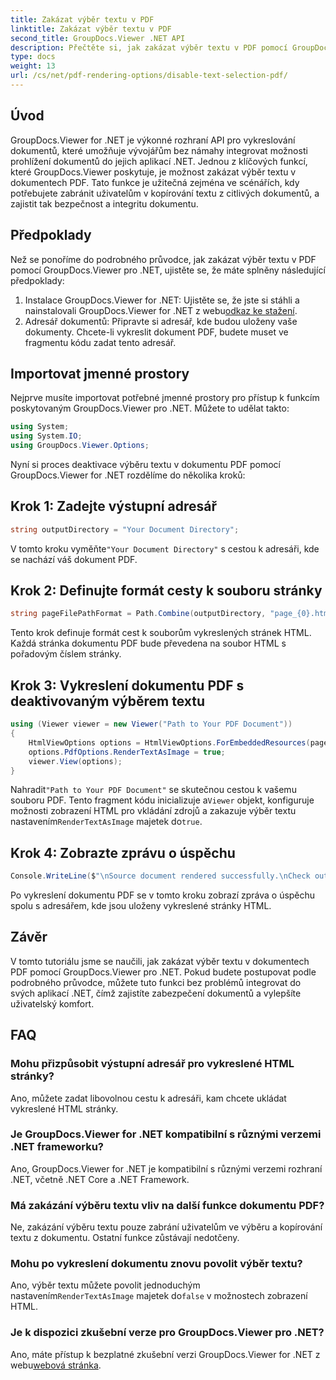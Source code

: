 ```yaml
---
title: Zakázat výběr textu v PDF
linktitle: Zakázat výběr textu v PDF
second_title: GroupDocs.Viewer .NET API
description: Přečtěte si, jak zakázat výběr textu v PDF pomocí GroupDocs.Viewer pro .NET. Postupujte podle našeho podrobného průvodce pro bezproblémovou integraci.
type: docs
weight: 13
url: /cs/net/pdf-rendering-options/disable-text-selection-pdf/
---
```

## Úvod
GroupDocs.Viewer for .NET je výkonné rozhraní API pro vykreslování dokumentů, které umožňuje vývojářům bez námahy integrovat možnosti prohlížení dokumentů do jejich aplikací .NET. Jednou z klíčových funkcí, které GroupDocs.Viewer poskytuje, je možnost zakázat výběr textu v dokumentech PDF. Tato funkce je užitečná zejména ve scénářích, kdy potřebujete zabránit uživatelům v kopírování textu z citlivých dokumentů, a zajistit tak bezpečnost a integritu dokumentu.
## Předpoklady
Než se ponoříme do podrobného průvodce, jak zakázat výběr textu v PDF pomocí GroupDocs.Viewer pro .NET, ujistěte se, že máte splněny následující předpoklady:
1.  Instalace GroupDocs.Viewer for .NET: Ujistěte se, že jste si stáhli a nainstalovali GroupDocs.Viewer for .NET z webu[odkaz ke stažení](https://releases.groupdocs.com/viewer/net/).
2. Adresář dokumentů: Připravte si adresář, kde budou uloženy vaše dokumenty. Chcete-li vykreslit dokument PDF, budete muset ve fragmentu kódu zadat tento adresář.

## Importovat jmenné prostory
Nejprve musíte importovat potřebné jmenné prostory pro přístup k funkcím poskytovaným GroupDocs.Viewer pro .NET. Můžete to udělat takto:

```csharp
using System;
using System.IO;
using GroupDocs.Viewer.Options;
```

Nyní si proces deaktivace výběru textu v dokumentu PDF pomocí GroupDocs.Viewer for .NET rozdělíme do několika kroků:
## Krok 1: Zadejte výstupní adresář
```csharp
string outputDirectory = "Your Document Directory";
```
 V tomto kroku vyměňte`"Your Document Directory"` s cestou k adresáři, kde se nachází váš dokument PDF.
## Krok 2: Definujte formát cesty k souboru stránky
```csharp
string pageFilePathFormat = Path.Combine(outputDirectory, "page_{0}.html");
```
Tento krok definuje formát cest k souborům vykreslených stránek HTML. Každá stránka dokumentu PDF bude převedena na soubor HTML s pořadovým číslem stránky.
## Krok 3: Vykreslení dokumentu PDF s deaktivovaným výběrem textu
```csharp
using (Viewer viewer = new Viewer("Path to Your PDF Document"))
{
    HtmlViewOptions options = HtmlViewOptions.ForEmbeddedResources(pageFilePathFormat);
    options.PdfOptions.RenderTextAsImage = true;
    viewer.View(options);
}
```
 Nahradit`"Path to Your PDF Document"` se skutečnou cestou k vašemu souboru PDF. Tento fragment kódu inicializuje a`Viewer` objekt, konfiguruje možnosti zobrazení HTML pro vkládání zdrojů a zakazuje výběr textu nastavením`RenderTextAsImage` majetek do`true`.
## Krok 4: Zobrazte zprávu o úspěchu
```csharp
Console.WriteLine($"\nSource document rendered successfully.\nCheck output in {outputDirectory}.");
```
Po vykreslení dokumentu PDF se v tomto kroku zobrazí zpráva o úspěchu spolu s adresářem, kde jsou uloženy vykreslené stránky HTML.

## Závěr
V tomto tutoriálu jsme se naučili, jak zakázat výběr textu v dokumentech PDF pomocí GroupDocs.Viewer pro .NET. Pokud budete postupovat podle podrobného průvodce, můžete tuto funkci bez problémů integrovat do svých aplikací .NET, čímž zajistíte zabezpečení dokumentů a vylepšíte uživatelský komfort.
## FAQ
### Mohu přizpůsobit výstupní adresář pro vykreslené HTML stránky?
Ano, můžete zadat libovolnou cestu k adresáři, kam chcete ukládat vykreslené HTML stránky.
### Je GroupDocs.Viewer for .NET kompatibilní s různými verzemi .NET frameworku?
Ano, GroupDocs.Viewer for .NET je kompatibilní s různými verzemi rozhraní .NET, včetně .NET Core a .NET Framework.
### Má zakázání výběru textu vliv na další funkce dokumentu PDF?
Ne, zakázání výběru textu pouze zabrání uživatelům ve výběru a kopírování textu z dokumentu. Ostatní funkce zůstávají nedotčeny.
### Mohu po vykreslení dokumentu znovu povolit výběr textu?
 Ano, výběr textu můžete povolit jednoduchým nastavením`RenderTextAsImage` majetek do`false` v možnostech zobrazení HTML.
### Je k dispozici zkušební verze pro GroupDocs.Viewer pro .NET?
 Ano, máte přístup k bezplatné zkušební verzi GroupDocs.Viewer for .NET z webu[webová stránka](https://releases.groupdocs.com/).